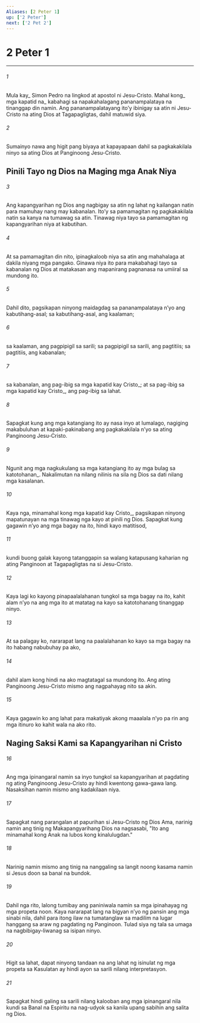 ```yaml
---
Aliases: [2 Peter 1]
up: ['2 Peter']
next: ['2 Pet 2']
---
```

# 2 Peter 1

***






















###### 1 










Mula kay_ Simon Pedro na lingkod at apostol ni Jesu-Cristo. Mahal kong_ mga kapatid na_ kabahagi sa napakahalagang pananampalataya na tinanggap din namin. Ang pananampalatayang itoʼy ibinigay sa atin ni Jesu-Cristo na ating Dios at Tagapagligtas, dahil matuwid siya. 





















###### 2 










Sumainyo nawa ang higit pang biyaya at kapayapaan dahil sa pagkakakilala ninyo sa ating Dios at Panginoong Jesu-Cristo.

## Pinili Tayo ng Dios na Maging mga Anak Niya 





















###### 3 










Ang kapangyarihan ng Dios ang nagbigay sa atin ng lahat ng kailangan natin para mamuhay nang may kabanalan. Itoʼy sa pamamagitan ng pagkakakilala natin sa kanya na tumawag sa atin. Tinawag niya tayo sa pamamagitan ng kapangyarihan niya at kabutihan. 





















###### 4 










At sa pamamagitan din nito, ipinagkaloob niya sa atin ang mahahalaga at dakila niyang mga pangako. Ginawa niya ito para makabahagi tayo sa kabanalan ng Dios at matakasan ang mapanirang pagnanasa na umiiral sa mundong ito. 





















###### 5 










Dahil dito, pagsikapan ninyong maidagdag sa pananampalataya nʼyo ang kabutihang-asal; sa kabutihang-asal, ang kaalaman; 





















###### 6 










sa kaalaman, ang pagpipigil sa sarili; sa pagpipigil sa sarili, ang pagtitiis; sa pagtitiis, ang kabanalan; 





















###### 7 










sa kabanalan, ang pag-ibig sa mga kapatid kay Cristo_; at sa pag-ibig sa mga kapatid kay Cristo_, ang pag-ibig sa lahat. 





















###### 8 










Sapagkat kung ang mga katangiang ito ay nasa inyo at lumalago, nagiging makabuluhan at kapaki-pakinabang ang pagkakakilala nʼyo sa ating Panginoong Jesu-Cristo. 





















###### 9 










Ngunit ang mga nagkukulang sa mga katangiang ito ay mga bulag sa katotohanan_. Nakalimutan na nilang nilinis na sila ng Dios sa dati nilang mga kasalanan. 





















###### 10 










Kaya nga, minamahal kong mga kapatid kay Cristo_, pagsikapan ninyong mapatunayan na mga tinawag nga kayo at pinili ng Dios. Sapagkat kung gagawin nʼyo ang mga bagay na ito, hindi kayo matitisod, 





















###### 11 










kundi buong galak kayong tatanggapin sa walang katapusang kaharian ng ating Panginoon at Tagapagligtas na si Jesu-Cristo. 





















###### 12 










Kaya lagi ko kayong pinapaalalahanan tungkol sa mga bagay na ito, kahit alam nʼyo na ang mga ito at matatag na kayo sa katotohanang tinanggap ninyo. 





















###### 13 










At sa palagay ko, nararapat lang na paalalahanan ko kayo sa mga bagay na ito habang nabubuhay pa ako, 





















###### 14 










dahil alam kong hindi na ako magtatagal sa mundong ito. Ang ating Panginoong Jesu-Cristo mismo ang nagpahayag nito sa akin. 





















###### 15 










Kaya gagawin ko ang lahat para makatiyak akong maaalala nʼyo pa rin ang mga itinuro ko kahit wala na ako rito.

## Naging Saksi Kami sa Kapangyarihan ni Cristo 





















###### 16 










Ang mga ipinangaral namin sa inyo tungkol sa kapangyarihan at pagdating ng ating Panginoong Jesu-Cristo ay hindi kwentong gawa-gawa lang. Nasaksihan namin mismo ang kadakilaan niya. 





















###### 17 










Sapagkat nang parangalan at papurihan si Jesu-Cristo ng Dios Ama, narinig namin ang tinig ng Makapangyarihang Dios na nagsasabi, "Ito ang minamahal kong Anak na lubos kong kinalulugdan." 





















###### 18 










Narinig namin mismo ang tinig na nanggaling sa langit noong kasama namin si Jesus doon sa banal na bundok. 





















###### 19 










Dahil nga rito, lalong tumibay ang paniniwala namin sa mga ipinahayag ng mga propeta noon. Kaya nararapat lang na bigyan nʼyo ng pansin ang mga sinabi nila, dahil para itong ilaw na tumatanglaw sa madilim na lugar hanggang sa araw ng pagdating ng Panginoon. Tulad siya ng tala sa umaga na nagbibigay-liwanag sa isipan ninyo. 





















###### 20 










Higit sa lahat, dapat ninyong tandaan na ang lahat ng isinulat ng mga propeta sa Kasulatan ay hindi ayon sa sarili nilang interpretasyon. 





















###### 21 










Sapagkat hindi galing sa sarili nilang kalooban ang mga ipinangaral nila kundi sa Banal na Espiritu na nag-udyok sa kanila upang sabihin ang salita ng Dios.
